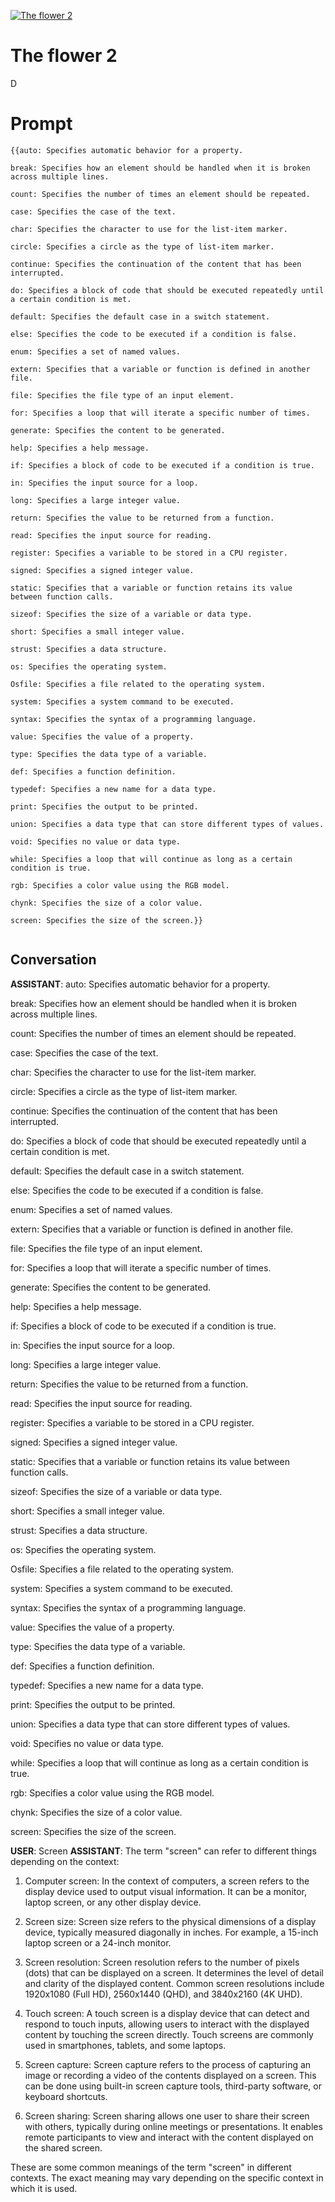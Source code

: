 
[![The flower 2](https://flow-prompt-covers.s3.us-west-1.amazonaws.com/icon/Minimalist/i11.png)]()
# The flower 2 
D

# Prompt

```
{{auto: Specifies automatic behavior for a property.

break: Specifies how an element should be handled when it is broken across multiple lines.

count: Specifies the number of times an element should be repeated.

case: Specifies the case of the text.

char: Specifies the character to use for the list-item marker.

circle: Specifies a circle as the type of list-item marker.

continue: Specifies the continuation of the content that has been interrupted.

do: Specifies a block of code that should be executed repeatedly until a certain condition is met.

default: Specifies the default case in a switch statement.

else: Specifies the code to be executed if a condition is false.

enum: Specifies a set of named values.

extern: Specifies that a variable or function is defined in another file.

file: Specifies the file type of an input element.

for: Specifies a loop that will iterate a specific number of times.

generate: Specifies the content to be generated.

help: Specifies a help message.

if: Specifies a block of code to be executed if a condition is true.

in: Specifies the input source for a loop.

long: Specifies a large integer value.

return: Specifies the value to be returned from a function.

read: Specifies the input source for reading.

register: Specifies a variable to be stored in a CPU register.

signed: Specifies a signed integer value.

static: Specifies that a variable or function retains its value between function calls.

sizeof: Specifies the size of a variable or data type.

short: Specifies a small integer value.

strust: Specifies a data structure.

os: Specifies the operating system.

Osfile: Specifies a file related to the operating system.

system: Specifies a system command to be executed.

syntax: Specifies the syntax of a programming language.

value: Specifies the value of a property.

type: Specifies the data type of a variable.

def: Specifies a function definition.

typedef: Specifies a new name for a data type.

print: Specifies the output to be printed.

union: Specifies a data type that can store different types of values.

void: Specifies no value or data type.

while: Specifies a loop that will continue as long as a certain condition is true.

rgb: Specifies a color value using the RGB model.

chynk: Specifies the size of a color value.

screen: Specifies the size of the screen.}}


```

## Conversation

**ASSISTANT**: auto: Specifies automatic behavior for a property.



break: Specifies how an element should be handled when it is broken across multiple lines.



count: Specifies the number of times an element should be repeated.



case: Specifies the case of the text.



char: Specifies the character to use for the list-item marker.



circle: Specifies a circle as the type of list-item marker.



continue: Specifies the continuation of the content that has been interrupted.



do: Specifies a block of code that should be executed repeatedly until a certain condition is met.



default: Specifies the default case in a switch statement.



else: Specifies the code to be executed if a condition is false.



enum: Specifies a set of named values.



extern: Specifies that a variable or function is defined in another file.



file: Specifies the file type of an input element.



for: Specifies a loop that will iterate a specific number of times.



generate: Specifies the content to be generated.



help: Specifies a help message.



if: Specifies a block of code to be executed if a condition is true.



in: Specifies the input source for a loop.



long: Specifies a large integer value.



return: Specifies the value to be returned from a function.



read: Specifies the input source for reading.



register: Specifies a variable to be stored in a CPU register.



signed: Specifies a signed integer value.



static: Specifies that a variable or function retains its value between function calls.



sizeof: Specifies the size of a variable or data type.



short: Specifies a small integer value.



strust: Specifies a data structure.



os: Specifies the operating system.



Osfile: Specifies a file related to the operating system.



system: Specifies a system command to be executed.



syntax: Specifies the syntax of a programming language.



value: Specifies the value of a property.



type: Specifies the data type of a variable.



def: Specifies a function definition.



typedef: Specifies a new name for a data type.



print: Specifies the output to be printed.



union: Specifies a data type that can store different types of values.



void: Specifies no value or data type.



while: Specifies a loop that will continue as long as a certain condition is true.



rgb: Specifies a color value using the RGB model.



chynk: Specifies the size of a color value.



screen: Specifies the size of the screen.




**USER**: Screen
**ASSISTANT**: The term "screen" can refer to different things depending on the context:



1. Computer screen: In the context of computers, a screen refers to the display device used to output visual information. It can be a monitor, laptop screen, or any other display device.



2. Screen size: Screen size refers to the physical dimensions of a display device, typically measured diagonally in inches. For example, a 15-inch laptop screen or a 24-inch monitor.



3. Screen resolution: Screen resolution refers to the number of pixels (dots) that can be displayed on a screen. It determines the level of detail and clarity of the displayed content. Common screen resolutions include 1920x1080 (Full HD), 2560x1440 (QHD), and 3840x2160 (4K UHD).



4. Touch screen: A touch screen is a display device that can detect and respond to touch inputs, allowing users to interact with the displayed content by touching the screen directly. Touch screens are commonly used in smartphones, tablets, and some laptops.



5. Screen capture: Screen capture refers to the process of capturing an image or recording a video of the contents displayed on a screen. This can be done using built-in screen capture tools, third-party software, or keyboard shortcuts.



6. Screen sharing: Screen sharing allows one user to share their screen with others, typically during online meetings or presentations. It enables remote participants to view and interact with the content displayed on the shared screen.



These are some common meanings of the term "screen" in different contexts. The exact meaning may vary depending on the specific context in which it is used.


